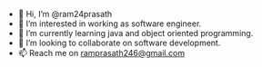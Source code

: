 - 👋 Hi, I’m @ram24prasath
- 👀 I’m interested in working as software engineer.
- 🌱 I’m currently learning java and object oriented programming.
- 💞️ I’m looking to collaborate on software development.
- 📫 Reach me on ramprasath246@gmail.com

<!---
ram24prasath/ram24prasath is a ✨ special ✨ repository because its `README.md` (this file) appears on your GitHub profile.
You can click the Preview link to take a look at your changes.
--->
